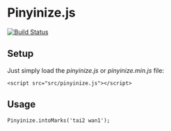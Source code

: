 Pinyinize.js
============

[![Build Status](https://travis-ci.org/ericnishio/pinyinize.js.png)](https://travis-ci.org/ericnishio/pinyinize.js)

## Setup

Just simply load the *pinyinize.js* or *pinyinize.min.js* file:

```
<script src="src/pinyinize.js"></script>
```

## Usage

```
Pinyinize.intoMarks('tai2 wan1');
```
